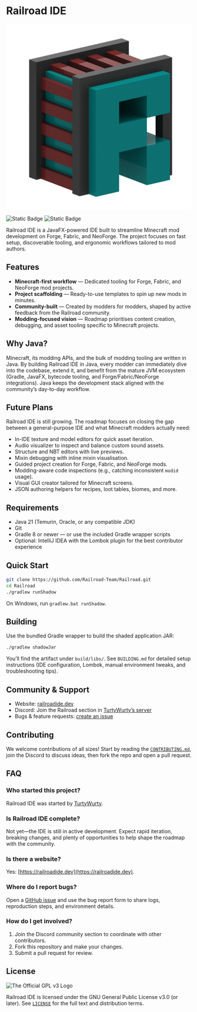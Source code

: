 # Railroad IDE

![Railroad IDE Logo](/src/main/resources/assets/railroad/images/logo.png)

![Static Badge](https://img.shields.io/badge/java-21-orange?logo=openjdk&label=Java)
![Static Badge](https://img.shields.io/badge/JavaFX-grey?logo=openjdk)

Railroad IDE is a JavaFX-powered IDE built to streamline Minecraft mod development on Forge, Fabric, and NeoForge. The
project focuses on fast setup, discoverable tooling, and ergonomic workflows tailored to mod authors.

## Features

- **Minecraft-first workflow** — Dedicated tooling for Forge, Fabric, and NeoForge mod projects.
- **Project scaffolding** — Ready-to-use templates to spin up new mods in minutes.
- **Community-built** — Created by modders for modders, shaped by active feedback from the Railroad community.
- **Modding-focused vision** — Roadmap prioritises content creation, debugging, and asset tooling specific to Minecraft
  projects.

## Why Java?

Minecraft, its modding APIs, and the bulk of modding tooling are written in Java. By building Railroad IDE in Java,
every modder can immediately dive into the codebase, extend it, and benefit from the mature JVM ecosystem (Gradle,
JavaFX, bytecode tooling, and Forge/Fabric/NeoForge integrations). Java keeps the development stack aligned with the
community’s day-to-day workflow.

## Future Plans

Railroad IDE is still growing. The roadmap focuses on closing the gap between a general-purpose IDE and what Minecraft
modders actually need:

- In-IDE texture and model editors for quick asset iteration.
- Audio visualizer to inspect and balance custom sound assets.
- Structure and NBT editors with live previews.
- Mixin debugging with inline mixin visualisation.
- Guided project creation for Forge, Fabric, and NeoForge mods.
- Modding-aware code inspections (e.g., catching inconsistent `modid` usage).
- Visual GUI creator tailored for Minecraft screens.
- JSON authoring helpers for recipes, loot tables, biomes, and more.

## Requirements

- Java 21 (Temurin, Oracle, or any compatible JDK)
- Git
- Gradle 8 or newer — or use the included Gradle wrapper scripts
- Optional: IntelliJ IDEA with the Lombok plugin for the best contributor experience

## Quick Start

```sh
git clone https://github.com/Railroad-Team/Railroad.git
cd Railroad
./gradlew runShadow
```

On Windows, run `gradlew.bat runShadow`.

## Building

Use the bundled Gradle wrapper to build the shaded application JAR:

```sh
./gradlew shadowJar
```

You’ll find the artifact under `build/libs/`. See `BUILDING.md` for detailed setup instructions (IDE configuration,
Lombok, manual environment tweaks, and troubleshooting tips).

## Community & Support

- Website: [railroadide.dev](https://railroadide.dev)
- Discord: Join the Railroad section in [TurtyWurty’s server](https://discord.turtywurty.dev)
- Bugs & feature requests: [create an issue](https://github.com/Railroad-Team/Railroad/issues)

## Contributing

We welcome contributions of all sizes! Start by reading the [`CONTRIBUTING.md`](CONTRIBUTING.md), join the Discord to
discuss ideas, then fork the repo and open a pull request.

## FAQ

### Who started this project?

Railroad IDE was started by [TurtyWurty](https://www.youtube.com/TurtyWurty).

### Is Railroad IDE complete?

Not yet—the IDE is still in active development. Expect rapid iteration, breaking changes, and plenty of opportunities to
help shape the roadmap with the community.

### Is there a website?

Yes: [https://railroadide.dev](https://railroadide.dev).

### Where do I report bugs?

Open a [GitHub issue](https://github.com/Railroad-Team/Railroad/issues) and use the bug report form to share logs,
reproduction steps, and environment details.

### How do I get involved?

1. Join the Discord community section to coordinate with other contributors.
2. Fork this repository and make your changes.
3. Submit a pull request for review.

## License

![The Official GPL v3 Logo](https://www.gnu.org/graphics/gplv3-127x51.png)

Railroad IDE is licensed under the GNU General Public License v3.0 (or later). See [`LICENSE`](LICENSE) for the full
text and distribution terms.
